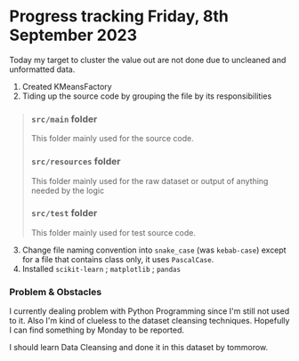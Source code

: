 # Progress tracking Friday, 8th September 2023

Today my target to cluster the value out are not done due to uncleaned and unformatted data. 

1. Created KMeansFactory
2. Tiding up the source code by grouping the file by its responsibilities
> ### `src/main` folder
> This folder mainly used for the source code.
> 
> ### `src/resources` folder
> This folder mainly used for the raw dataset or output of anything needed by the logic
>
> ### `src/test` folder
> This folder mainly used for test source code.

3. Change file naming convention into `snake_case` (was `kebab-case`) except for a file that contains class only, it uses `PascalCase`.
4. Installed `scikit-learn` ; `matplotlib` ; `pandas` 

### Problem & Obstacles
I currently dealing problem with Python Programming since I'm still not used to it. Also I'm kind of clueless to the dataset cleansing techniques. 
Hopefully I can find something by Monday to be reported. 

I should learn Data Cleansing and done it in this dataset by tommorow. 